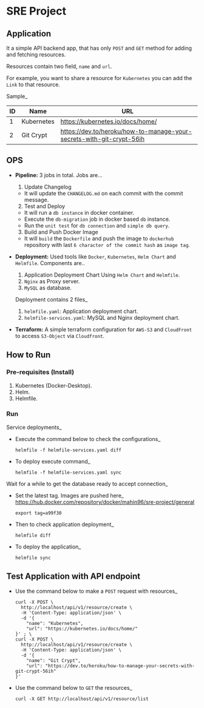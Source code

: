 # SRE Project

## Application
It a simple API backend app, that has only `POST` and `GET` method for adding and fetching resources. 

Resources contain two field, `name` and `url`. 

For example, you want to share a resource for `Kubernetes` you can add the `Link` to that resource. 

Sample_

| ID | Name |   URL  |
|----| -----| -------|
| 1  | Kubernetes | https://kubernetes.io/docs/home/ |
| 2  | Git Crypt | https://dev.to/heroku/how-to-manage-your-secrets-with-git-crypt-56ih |


## OPS

- **Pipeline:** 3 jobs in total. Jobs are...
  1.  Update Changelog
  - It will update the `CHANGELOG.md` on each commit with the commit message. 
  2. Test and Deploy
  - It will run a `db instance` in docker container. 
  - Execute the `db-migration` job in docker based `db` instance. 
  - Run the `unit test` for `db connection` and `simple db query`.
  3. Build and Push Docker Image
  - It will `build` the `Dockerfile` and push the image to `dockerhub` repository with last `6 character of the commit hash` as `image tag`.  


- **Deployment:** Used tools like `Docker`, `Kubernetes`, `Helm Chart` and `Helmfile`. Components are..
  1. Application Deployment Chart Using `Helm Chart` and `Helmfile`. 
  2. `Nginx` as Proxy server.
  3. `MySQL` as database.

  Deployment contains 2 files_
  1. `helmfile.yaml`: Application deployment chart.
  2. `helmfile-services.yaml`: MySQL and Nginx deployment chart.

- **Terraform:** A simple terraform configuration for `AWS-S3` and `CloudFront` to access `S3-Object` via `Cloudfront`. 


## How to Run

### Pre-requisites (Install)
1. Kubernetes (Docker-Desktop).
2. Helm.
3. Helmfile.

### Run
  Service deployments_

  
- Execute the command below to check the configurations_
  ```
  helmfile -f helmfile-services.yaml diff
  ```
- To deploy execute command_
  ```
  helmfile -f helmfile-services.yaml sync
  ```

Wait for a while to get the database ready to accept connection_

- Set the latest tag. Images are pushed here_
  https://hub.docker.com/repository/docker/mahin96/sre-project/general
  ```
  export tag=a99f30 
  ```

- Then to check application deployment_

  ```
  helmfile diff
  ```

- To deploy the application_
  ```
  helmfile sync
  ```


## Test Application with API endpoint

- Use the command below to make a `POST` request with resources_

  ```
  curl -X POST \
    http://localhost/api/v1/resource/create \
    -H 'Content-Type: application/json' \
    -d '{
      "name": "Kubernetes",
      "url": "https://kubernetes.io/docs/home/"
  }' ; \
  curl -X POST \
    http://localhost/api/v1/resource/create \
    -H 'Content-Type: application/json' \
    -d '{
      "name": "Git Crypt",
      "url": "https://dev.to/heroku/how-to-manage-your-secrets-with-git-crypt-56ih"
  }'
  ```

- Use the command below to `GET` the resources_

  ```
  curl -X GET http://localhost/api/v1/resource/list
  ```